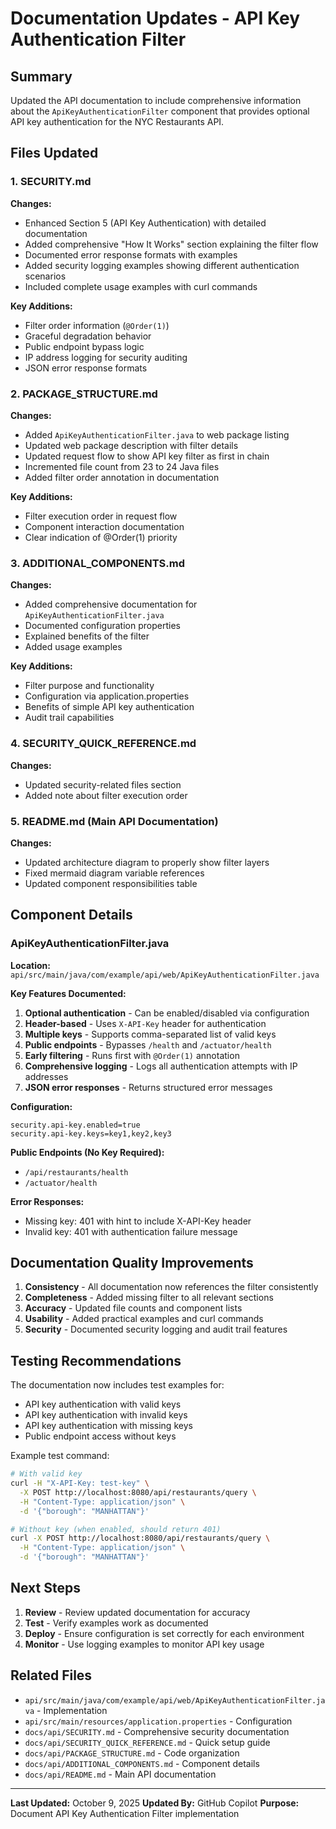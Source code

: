 # Documentation Updates - API Key Authentication Filter

## Summary

Updated the API documentation to include comprehensive information about the `ApiKeyAuthenticationFilter` component that provides optional API key authentication for the NYC Restaurants API.

## Files Updated

### 1. SECURITY.md
**Changes:**
- Enhanced Section 5 (API Key Authentication) with detailed documentation
- Added comprehensive "How It Works" section explaining the filter flow
- Documented error response formats with examples
- Added security logging examples showing different authentication scenarios
- Included complete usage examples with curl commands

**Key Additions:**
- Filter order information (`@Order(1)`)
- Graceful degradation behavior
- Public endpoint bypass logic
- IP address logging for security auditing
- JSON error response formats

### 2. PACKAGE_STRUCTURE.md
**Changes:**
- Added `ApiKeyAuthenticationFilter.java` to web package listing
- Updated web package description with filter details
- Updated request flow to show API key filter as first in chain
- Incremented file count from 23 to 24 Java files
- Added filter order annotation in documentation

**Key Additions:**
- Filter execution order in request flow
- Component interaction documentation
- Clear indication of @Order(1) priority

### 3. ADDITIONAL_COMPONENTS.md
**Changes:**
- Added comprehensive documentation for `ApiKeyAuthenticationFilter.java`
- Documented configuration properties
- Explained benefits of the filter
- Added usage examples

**Key Additions:**
- Filter purpose and functionality
- Configuration via application.properties
- Benefits of simple API key authentication
- Audit trail capabilities

### 4. SECURITY_QUICK_REFERENCE.md
**Changes:**
- Updated security-related files section
- Added note about filter execution order

### 5. README.md (Main API Documentation)
**Changes:**
- Updated architecture diagram to properly show filter layers
- Fixed mermaid diagram variable references
- Updated component responsibilities table

## Component Details

### ApiKeyAuthenticationFilter.java

**Location:** `api/src/main/java/com/example/api/web/ApiKeyAuthenticationFilter.java`

**Key Features Documented:**
1. **Optional authentication** - Can be enabled/disabled via configuration
2. **Header-based** - Uses `X-API-Key` header for authentication
3. **Multiple keys** - Supports comma-separated list of valid keys
4. **Public endpoints** - Bypasses `/health` and `/actuator/health`
5. **Early filtering** - Runs first with `@Order(1)` annotation
6. **Comprehensive logging** - Logs all authentication attempts with IP addresses
7. **JSON error responses** - Returns structured error messages

**Configuration:**
```properties
security.api-key.enabled=true
security.api-key.keys=key1,key2,key3
```

**Public Endpoints (No Key Required):**
- `/api/restaurants/health`
- `/actuator/health`

**Error Responses:**
- Missing key: 401 with hint to include X-API-Key header
- Invalid key: 401 with authentication failure message

## Documentation Quality Improvements

1. **Consistency** - All documentation now references the filter consistently
2. **Completeness** - Added missing filter to all relevant sections
3. **Accuracy** - Updated file counts and component lists
4. **Usability** - Added practical examples and curl commands
5. **Security** - Documented security logging and audit trail features

## Testing Recommendations

The documentation now includes test examples for:
- API key authentication with valid keys
- API key authentication with invalid keys
- API key authentication with missing keys
- Public endpoint access without keys

Example test command:
```bash
# With valid key
curl -H "X-API-Key: test-key" \
  -X POST http://localhost:8080/api/restaurants/query \
  -H "Content-Type: application/json" \
  -d '{"borough": "MANHATTAN"}'

# Without key (when enabled, should return 401)
curl -X POST http://localhost:8080/api/restaurants/query \
  -H "Content-Type: application/json" \
  -d '{"borough": "MANHATTAN"}'
```

## Next Steps

1. **Review** - Review updated documentation for accuracy
2. **Test** - Verify examples work as documented
3. **Deploy** - Ensure configuration is set correctly for each environment
4. **Monitor** - Use logging examples to monitor API key usage

## Related Files

- `api/src/main/java/com/example/api/web/ApiKeyAuthenticationFilter.java` - Implementation
- `api/src/main/resources/application.properties` - Configuration
- `docs/api/SECURITY.md` - Comprehensive security documentation
- `docs/api/SECURITY_QUICK_REFERENCE.md` - Quick setup guide
- `docs/api/PACKAGE_STRUCTURE.md` - Code organization
- `docs/api/ADDITIONAL_COMPONENTS.md` - Component details
- `docs/api/README.md` - Main API documentation

---

**Last Updated:** October 9, 2025
**Updated By:** GitHub Copilot
**Purpose:** Document API Key Authentication Filter implementation
